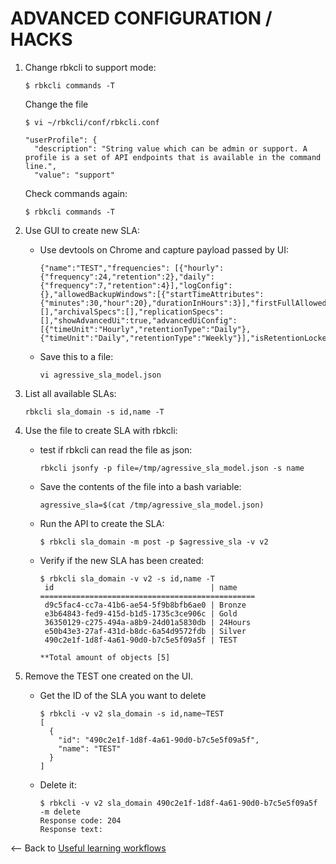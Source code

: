 
# ADVANCED CONFIGURATION / HACKS

1. Change rbkcli to support mode:
	```
	$ rbkcli commands -T
	```
	
	Change the file
	
	```
	$ vi ~/rbkcli/conf/rbkcli.conf

	"userProfile": {
      "description": "String value which can be admin or support. A profile is a set of API endpoints that is available in the command line.",
      "value": "support"

	```
	
	Check commands again:
	
	```
	$ rbkcli commands -T
	```

2. Use GUI to create new SLA:
	- Use devtools on Chrome and capture payload passed by UI:
        ```
        {"name":"TEST","frequencies": [{"hourly":{"frequency":24,"retention":2},"daily":{"frequency":7,"retention":4}],"logConfig":{},"allowedBackupWindows":[{"startTimeAttributes":{"minutes":30,"hour":20},"durationInHours":3}],"firstFullAllowedBackupWindows":[],"archivalSpecs":[],"replicationSpecs":[],"showAdvancedUi":true,"advancedUiConfig":[{"timeUnit":"Hourly","retentionType":"Daily"},{"timeUnit":"Daily","retentionType":"Weekly"}],"isRetentionLocked":false}
        ```
	
	- Save this to a file:
        ```
        vi agressive_sla_model.json
        ```

3. List all available SLAs:
	```
	rbkcli sla_domain -s id,name -T
	```

4. Use the file to create SLA with rbkcli:
	- test if rbkcli can read the file as json:
        ```
        rbkcli jsonfy -p file=/tmp/agressive_sla_model.json -s name
        ```
	
	- Save the contents of the file into a bash variable:
        ```
        agressive_sla=$(cat /tmp/agressive_sla_model.json)
        ```
	
	- Run the API to create the SLA:
        ```
        $ rbkcli sla_domain -m post -p $agressive_sla -v v2
        ```
	
	- Verify if the new SLA has been created:
        ```
        $ rbkcli sla_domain -v v2 -s id,name -T
         id                                   | name
        ================================================
         d9c5fac4-cc7a-41b6-ae54-5f9b8bfb6ae0 | Bronze
         e3b64843-fed9-415d-b1d5-1735c3ce906c | Gold
         36350129-c275-494a-a8b9-24d01a5830db | 24Hours
         e50b43e3-27af-431d-b8dc-6a54d9572fdb | Silver
         490c2e1f-1d8f-4a61-90d0-b7c5e5f09a5f | TEST
    
        **Total amount of objects [5]
    
        ```
	
5. Remove the TEST one created on the UI.
	- Get the ID of the SLA you want to delete
        ```
        $ rbkcli -v v2 sla_domain -s id,name~TEST
        [
          {
            "id": "490c2e1f-1d8f-4a61-90d0-b7c5e5f09a5f",
            "name": "TEST"
          }
        ]
    
        ```
	
	- Delete it:
        ```
        $ rbkcli -v v2 sla_domain 490c2e1f-1d8f-4a61-90d0-b7c5e5f09a5f -m delete
        Response code: 204
        Response text:
    
        ```


<-- Back to [Useful learning workflows](labs.md)
